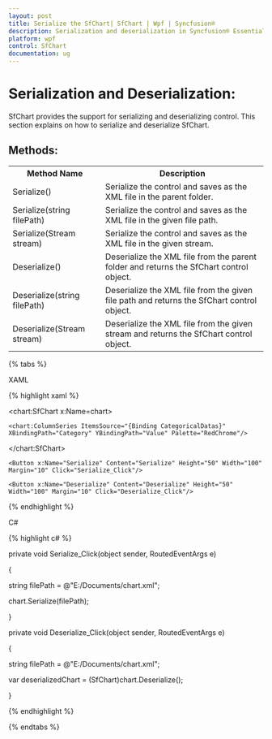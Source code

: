 ```yaml
---
layout: post
title: Serialize the SfChart| SfChart | Wpf | Syncfusion®
description: Serialization and deserialization in Syncfusion® Essential Studio WPF Chart (SfChart) control, its elements and more.
platform: wpf
control: SfChart
documentation: ug
---
```


# Serialization and Deserialization:

SfChart provides the support for serializing and deserializing control. This section explains on how to serialize and deserialize SfChart.

## Methods:

<table>
<tr>
<th>
Method Name</th><th>
Description</th></tr>
<tr>
<td>
Serialize()</td><td>
Serialize the control and saves as the XML file in the parent folder.</td></tr>
<tr>
<td>
Serialize(string filePath)</td><td>
Serialize the control and saves as the XML file in the given file path.</td></tr>
<tr>
<td>
Serialize(Stream stream)</td><td>
Serialize the control and saves as the XML file in the given stream.</td></tr>
<tr>
<td>
Deserialize()</td><td>
Deserialize the XML file from the parent folder and returns the SfChart control object.</td></tr>
<tr>
<td>
Deserialize(string filePath)</td><td>
Deserialize the XML file from the given file path and returns the SfChart control object.</td></tr>
<tr>
<td>
Deserialize(Stream stream)</td><td>
Deserialize the XML file from the given stream and returns the SfChart control object.</td></tr>
</table>
{% tabs %}

XAML

{% highlight xaml %}

<chart:SfChart x:Name=chart>

	<chart:ColumnSeries ItemsSource="{Binding CategoricalDatas}" XBindingPath="Category" YBindingPath="Value" Palette="RedChrome"/>

</chart:SfChart>

<StackPanel>

	<Button x:Name="Serialize" Content="Serialize" Height="50" Width="100" Margin="10" Click="Serialize_Click"/>

	<Button x:Name="Deserialize" Content="Deserialize" Height="50" Width="100" Margin="10" Click="Deserialize_Click"/>

</StackPanel>

{% endhighlight %}

C#

{% highlight c# %}

private void Serialize_Click(object sender, RoutedEventArgs e)

{

string filePath = @"E:/Documents/chart.xml";

chart.Serialize(filePath); 

}

private void Deserialize_Click(object sender, RoutedEventArgs e)

{

string filePath = @"E:/Documents/chart.xml";

var deserializedChart = (SfChart)chart.Deserialize();

}

{% endhighlight %}

{% endtabs %}

